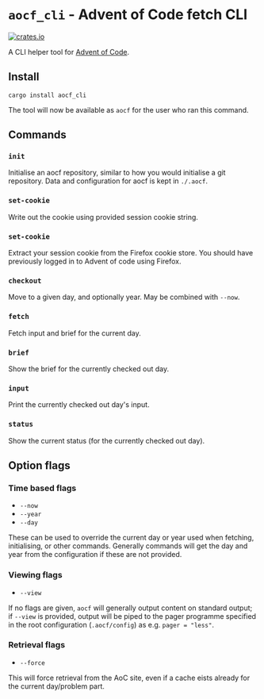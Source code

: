 # `aocf_cli` - Advent of Code fetch CLI

[![crates.io](https://img.shields.io/crates/v/aocf_cli)](https://crates.io/crates/aocf_cli)

A CLI helper tool for [Advent of Code](https://adventofcode.com/).

## Install

```
cargo install aocf_cli
```

The tool will now be available as `aocf` for the user who ran this command.

## Commands

### `init`

Initialise an aocf repository, similar to how you would initialise a git
repository. Data and configuration for aocf is kept in `./.aocf`.

### `set-cookie`

Write out the cookie using provided session cookie string.

### `set-cookie`

Extract your session cookie from the Firefox cookie store. You should have
previously logged in to Advent of code using Firefox.

### `checkout`

Move to a given day, and optionally year. May be combined with `--now`.

### `fetch`

Fetch input and brief for the current day.

### `brief`

Show the brief for the currently checked out day.

### `input`

Print the currently checked out day's input.

### `status`

Show the current status (for the currently checked out day).

## Option flags

### Time based flags

* `--now`
* `--year`
* `--day`

These can be used to override the current day or year used when fetching,
initialising, or other commands. Generally commands will get the day and year
from the configuration if these are not provided.

### Viewing flags

* `--view`

If no flags are given, `aocf` will generally output content on standard output;
if `--view` is provided, output will be piped to the pager programme specified
in the root configuration (`.aocf/config`) as e.g. `pager = "less"`.

### Retrieval flags

* `--force`

This will force retrieval from the AoC site, even if a cache eists already for
the current day/problem part.
